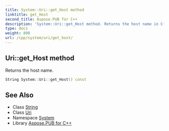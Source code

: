 ```yaml
---
title: System::Uri::get_Host method
linktitle: get_Host
second_title: Aspose.PUB for C++
description: 'System::Uri::get_Host method. Returns the host name in C++.'
type: docs
weight: 800
url: /cpp/system/uri/get_host/
---
```

## Uri::get_Host method


Returns the host name.

```cpp
String System::Uri::get_Host() const
```

## See Also

* Class [String](../../string/)
* Class [Uri](../)
* Namespace [System](../../)
* Library [Aspose.PUB for C++](../../../)
